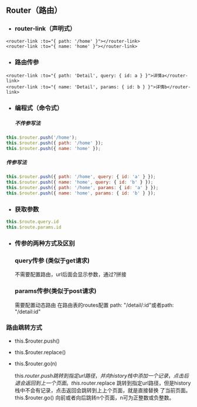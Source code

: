 ## Router（路由）


- ### router-link（声明式）
````vue
<router-link :to="{ path: '/home' }"></router-link>
<router-link :to="{ name: 'home' }"></router-link>
````
- ### 路由传参

````vue
<router-link :to="{ path: 'Detail', query: { id: a } }">详情a</router-link>
<router-link :to="{ name: 'Detail', params: { id: b } }">详情b</router-link>
````


- ### 编程式（命令式）

  #####  不传参写法
````js
this.$router.push('/home');
this.$router.push({ path: '/home' });
this.$router.push({ name: 'home' });		
````

#####         				传参写法

````js
this.$router.push({ path: '/home', query: { id: 'a' } });
this.$router.push({ name: 'home', query: { id: 'b' } });
this.$router.push({ path: '/home', params: { id: 'a' } });
this.$router.push({ name: 'home', params: { id: 'b' } });
````

- ### 获取参数
````js
this.$route.query.id
this.$route.params.id
````


- ###  传参的两种方式及区别

	### query传参 (类似于get请求)
	不需要配置路由，url后面会显示参数，通过?拼接
	###  params传参(类似于post请求)
	需要配置动态路由
	在路由表的routes配置 path: "/detail/:id"或者path: "/detail:id" 

### 			路由跳转方式

- this.$router.push()
- this.$router.replace()
- this.$router.go(n)

  this.$router.push
  跳转到指定url路径，并向history栈中添加一个记录，点击后退会返回到上一个页面。
  this.$router.replace
  跳转到指定url路径，但是history栈中不会有记录，点击返回会跳转到上上个页面，就是直接替换     了当前页面。
  this.$router.go()
  向前或者向后跳转n个页面，n可为正整数或负整数。




